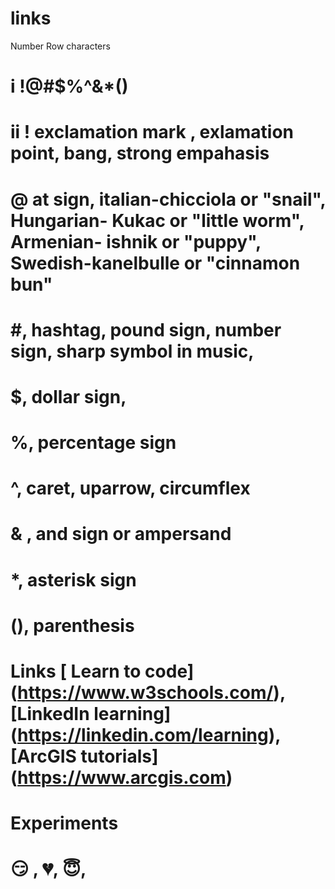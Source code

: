 # links
Number Row characters 
# i !@#$%^&*()
# ii ! exclamation mark , exlamation point, bang, strong empahasis
# @ at sign, italian-chicciola or "snail", Hungarian- Kukac or "little worm", Armenian- ishnik or "puppy", Swedish-kanelbulle or "cinnamon bun"
# #, hashtag, pound sign, number sign, sharp symbol in music, 
# $, dollar sign, 
# %, percentage sign
# ^, caret, uparrow, circumflex
# & , and sign or ampersand
# *, asterisk sign
# (), parenthesis
# Links [ Learn to code] (https://www.w3schools.com/), [LinkedIn learning] (https://linkedin.com/learning), [ArcGIS tutorials] (https://www.arcgis.com)
# Experiments
# :smirk: , :broken_heart:, :innocent:, 
